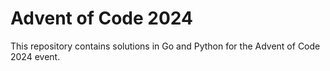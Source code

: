 # Advent of Code 2024

This repository contains solutions in Go and Python for the Advent of Code 2024 event.
